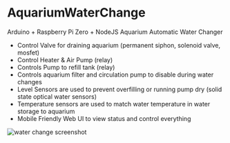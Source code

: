 # AquariumWaterChange
Arduino + Raspberry Pi Zero + NodeJS Aquarium Automatic Water Changer

* Control Valve for draining aquarium (permanent siphon, solenoid valve, mosfet)
* Control Heater & Air Pump (relay)
* Controls Pump to refill tank (relay)
* Controls aquarium filter and circulation pump to disable during water changes
* Level Sensors are used to prevent overfilling or running pump dry (solid state optical water sensors)
* Temperature sensors are used to match water temperature in water storage to aquarium
* Mobile Friendly Web UI to view status and control everything

![water change screenshot](https://user-images.githubusercontent.com/3945391/93732572-8c422500-fb97-11ea-9afd-7b72fbe3de01.png)



